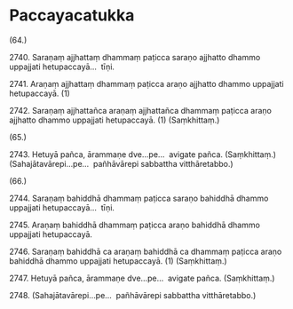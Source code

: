 # Paccayacatukka

(64.)

2740\. Saraṇaṃ ajjhattaṃ dhammaṃ paṭicca saraṇo ajjhatto dhammo uppajjati hetupaccayā…  tīṇi.

2741\. Araṇaṃ ajjhattaṃ dhammaṃ paṭicca araṇo ajjhatto dhammo uppajjati hetupaccayā. (1)

2742\. Saraṇaṃ ajjhattañca araṇaṃ ajjhattañca dhammaṃ paṭicca araṇo ajjhatto dhammo uppajjati hetupaccayā. (1) (Saṃkhittaṃ.)

(65.)

2743\. Hetuyā pañca, ārammaṇe dve…pe…  avigate pañca. (Saṃkhittaṃ.) (Sahajātavārepi…pe…  pañhāvārepi sabbattha vitthāretabbo.)

(66.)

2744\. Saraṇaṃ bahiddhā dhammaṃ paṭicca saraṇo bahiddhā dhammo uppajjati hetupaccayā…  tīṇi.

2745\. Araṇaṃ bahiddhā dhammaṃ paṭicca araṇo bahiddhā dhammo uppajjati hetupaccayā.

2746\. Saraṇaṃ bahiddhā ca araṇaṃ bahiddhā ca dhammaṃ paṭicca araṇo bahiddhā dhammo uppajjati hetupaccayā. (1) (Saṃkhittaṃ.)

2747\. Hetuyā pañca, ārammaṇe dve…pe…  avigate pañca. (Saṃkhittaṃ.)

2748\. (Sahajātavārepi…pe…  pañhāvārepi sabbattha vitthāretabbo.)
